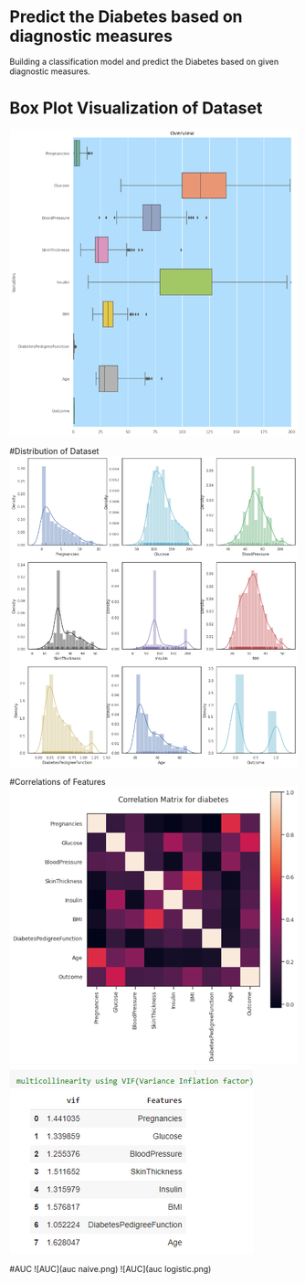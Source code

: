 # Predict the Diabetes based on diagnostic measures
Building a classification model and predict the Diabetes based on given diagnostic measures.<br>

# Box Plot Visualization of Dataset
![Box Plot Visualization of Dataset](outliers.png)

#Distribution of Dataset
![Distribution of Dataset](distribution.png)

#Correlations of Features
![Correlations of Features](correlation.png)
![Correlations of Features](vif.png)

#AUC
![AUC](auc naive.png)
![AUC](auc logistic.png)
